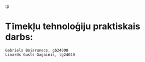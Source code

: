 :p 
# Tīmekļu tehnoloģiju praktiskais darbs: 

    Gabriels Bojarunecs, gb24008
    Linards Gusts Gagainis, lg24040
